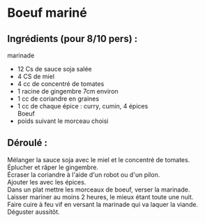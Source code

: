 # Boeuf mariné

## Ingrédients (pour 8/10 pers) :

marinade
* 12 Cs de sauce soja salée
* 4 CS de miel
* 4 cc de concentré de tomates
* 1 racine de gingembre 7cm environ
* 1 cc de coriandre en graines 
* 1 cc de chaque épice : curry, cumin, 4 épices  
Boeuf  
* poids suivant le morceau choisi

## Déroulé :

Mélanger la sauce soja avec le miel et le concentré de tomates.  
Éplucher et râper le gingembre.  
Écraser la coriandre à l'aide d'un robot ou d'un pilon.  
Ajouter les avec les épices.   
Dans un plat mettre les morceaux de boeuf, verser la marinade.  
Laisser mariner au moins 2 heures, le mieux étant toute une nuit.  
Faire cuire à feu vif en versant la marinade qui va laquer la viande.  
Déguster aussitôt.
